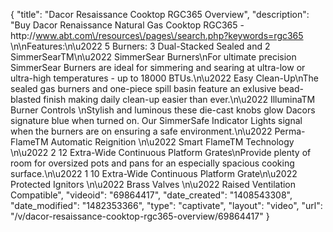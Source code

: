 {
    "title": "Dacor Resaissance Cooktop RGC365 Overview",
    "description": "Buy Dacor Renaissance Natural Gas Cooktop RGC365 - http:\/\/www.abt.com\/resources\/pages\/search.php?keywords=rgc365 \n\nFeatures:\n\u2022 5 Burners: 3 Dual-Stacked Sealed and 2 SimmerSearTM\n\u2022 SimmerSear Burners\nFor ultimate precision SimmerSear Burners are ideal for simmering and searing at ultra-low or ultra-high temperatures - up to 18000 BTUs.\n\u2022 Easy Clean-Up\nThe sealed gas burners and one-piece spill basin feature an exlusive bead-blasted finish making daily clean-up easier than ever.\n\u2022 IlluminaTM Burner Controls \nStylish and luminous these die-cast knobs glow Dacors signature blue when turned on. Our SimmerSafe Indicator Lights signal when the burners are on ensuring a safe environment.\n\u2022 Perma-FlameTM Automatic Reignition \n\u2022 Smart FlameTM Technology \n\u2022 2 12 Extra-Wide Continuous Platform Grates\nProvide plenty of room for oversized pots and pans for an especially spacious cooking surface.\n\u2022 1 10 Extra-Wide Continuous Platform Grate\n\u2022 Protected Ignitors \n\u2022 Brass Valves \n\u2022 Raised Ventilation Compatible",
    "videoid": "69864417",
    "date_created": "1408543308",
    "date_modified": "1482353366",
    "type": "captivate",
    "layout": "video",
    "url": "\/v\/dacor-resaissance-cooktop-rgc365-overview\/69864417"
}